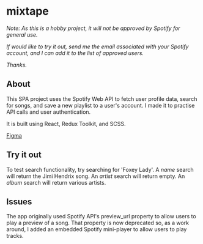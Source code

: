  # mixtape

 *Note: As this is a hobby project, it will not be approved by Spotify for general use.*
 
 *If would like to try it out, send me the email associated with your Spotify account, and I can add it to the list of approved users.*
 
 *Thanks.*
 
 ## About
 This SPA project uses the Spotify Web API to fetch user profile data, search for songs, and save a new playlist to a user's account. I made it to practise API calls and user authentication.  
 
 It is built using React, Redux Toolkit, and SCSS.  
 
 [Figma](https://www.figma.com/design/8GNRvuZfj11OSnSM9vvWe3/mixtape?node-id=0-1&t=tiu0QqEOSPnuipns-1)
 ## Try it out
 To test search functionality, try searching for 'Foxey Lady'. A *name* search will return the Jimi Hendrix song. An *artist* search will return empty. An *album* search will return various artists.
 ## Issues
 The app originally used Spotify API's preview_url property to allow users to play a preview of a song. 
 That property is now deprecated so, as a work around, I added an embedded Spotify mini-player to allow users to play tracks. 
